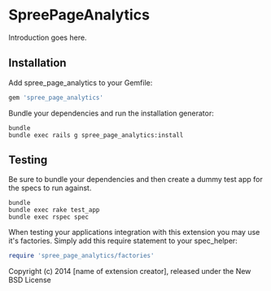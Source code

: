 SpreePageAnalytics
==================

Introduction goes here.

Installation
------------

Add spree_page_analytics to your Gemfile:

```ruby
gem 'spree_page_analytics'
```

Bundle your dependencies and run the installation generator:

```shell
bundle
bundle exec rails g spree_page_analytics:install
```

Testing
-------

Be sure to bundle your dependencies and then create a dummy test app for the specs to run against.

```shell
bundle
bundle exec rake test_app
bundle exec rspec spec
```

When testing your applications integration with this extension you may use it's factories.
Simply add this require statement to your spec_helper:

```ruby
require 'spree_page_analytics/factories'
```

Copyright (c) 2014 [name of extension creator], released under the New BSD License
